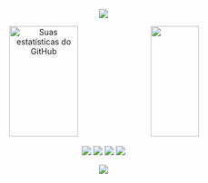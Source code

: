 

<p align="center">
  <a href="https://discord.com/users/pqvctemqserassim">
    <img src="https://lanyard-profile-readme.vercel.app/api/pqvctemqserassim?theme=dark&bg=0d1117&animated=true&hideDiscrim=true&borderRadius=30px&idleMessage=ROOT" />
  </a>
</p>

<div align="center">
  <img width="49%" height="195px" src="https://github-readme-stats-sigma-five.vercel.app/api?username=lucaskvy&show_icons=true&count_private=true&hide_border=true&title_color=ecf2f8&icon_color=0d1117&text_color=FFFFFF&bg_color=0d1117" alt="Suas estatísticas do GitHub" /> 
  <img width="41%" height="195px" src="https://github-readme-stats-sigma-five.vercel.app/api/top-langs/?username=lucaskvy&layout=compact&hide_border=true&title_color=ecf2f8&text_color=FFFFFF&bg_color=0d1117" />
</div>

<p align="center">
  <a href="https://steamcommunity.com/profiles/76561198878402607/"><img src="https://img.shields.io/badge/Steam-0d1117?style=for-the-badge&logo=steam&logoColor=white" /></a>
  <a href="URL_DO_SEU_PERFIL_NO_TELEGRAM"><img src="https://img.shields.io/badge/Telegram-0d1117?style=for-the-badge&logo=telegram&logoColor=white" /></a>
  <a href="https://github.com/lucaskvy/"><img src="https://img.shields.io/badge/Github-0d1117?style=for-the-badge&logo=github&logoColor=white" /></a>
  <a href="https://discord.com/users/539913003286528001"><img src="https://img.shields.io/badge/Discord-0d1117?style=for-the-badge&logo=discord&logoColor=white" /></a>
</p>

<div align="center">
    <img src="https://capsule-render.vercel.app/api?type=waving&color=161b22&height=120&section=footer"/>
</div>
